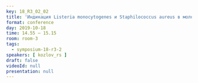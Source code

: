 ```yaml
---
key: 18_R3_02_02
title: 'Индикация Listeria monocytogenes и Staphilococcus aureus в молоке'
format: conference
day: 2019-10-18
time: 14.55 – 15.15
room: room-3
tags:
  - symposium-18-r3-2
speakers: [ kozlov_rs ]
draft: false
videoId: null
presentation: null
---
```

